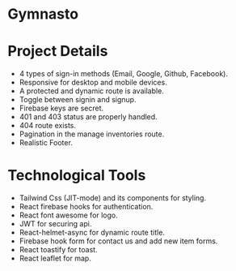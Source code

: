 # Gymnasto
# Project Details
- 4 types of sign-in methods (Email, Google, Github, Facebook).
- Responsive for desktop and mobile devices.
- A protected and dynamic route is available.
- Toggle between signin and signup.
- Firebase keys are secret.
- 401 and 403 status are properly handled.
- 404 route exists.
- Pagination in the manage inventories route.
- Realistic Footer.

# Technological Tools
- Tailwind Css (JIT-mode) and its components for styling.
- React firebase hooks for authentication.
- React font awesome for logo.
- JWT for securing api.
- React-helmet-async for dynamic route title.
- Firebase hook form for contact us and add new item forms.
- React toastify for toast.
- React leaflet for map.
